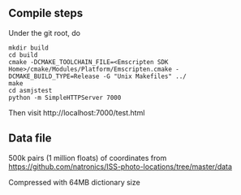 ## Compile steps

Under the git root, do

    mkdir build
    cd build
    cmake -DCMAKE_TOOLCHAIN_FILE=<Emscripten SDK Home>/cmake/Modules/Platform/Emscripten.cmake -DCMAKE_BUILD_TYPE=Release -G "Unix Makefiles" ../
    make
    cd asmjstest
    python -m SimpleHTTPServer 7000

Then visit http://localhost:7000/test.html

## Data file
500k pairs (1 million floats) of coordinates from https://github.com/natronics/ISS-photo-locations/tree/master/data

Compressed with 64MB dictionary size